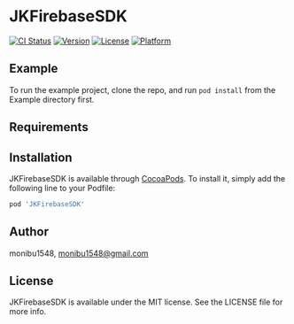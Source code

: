 # JKFirebaseSDK

[![CI Status](https://img.shields.io/travis/monibu1548/JKFirebaseSDK.svg?style=flat)](https://travis-ci.org/monibu1548/JKFirebaseSDK)
[![Version](https://img.shields.io/cocoapods/v/JKFirebaseSDK.svg?style=flat)](https://cocoapods.org/pods/JKFirebaseSDK)
[![License](https://img.shields.io/cocoapods/l/JKFirebaseSDK.svg?style=flat)](https://cocoapods.org/pods/JKFirebaseSDK)
[![Platform](https://img.shields.io/cocoapods/p/JKFirebaseSDK.svg?style=flat)](https://cocoapods.org/pods/JKFirebaseSDK)

## Example

To run the example project, clone the repo, and run `pod install` from the Example directory first.

## Requirements

## Installation

JKFirebaseSDK is available through [CocoaPods](https://cocoapods.org). To install
it, simply add the following line to your Podfile:

```ruby
pod 'JKFirebaseSDK'
```

## Author

monibu1548, monibu1548@gmail.com

## License

JKFirebaseSDK is available under the MIT license. See the LICENSE file for more info.
